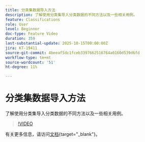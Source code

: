 ```yaml
---
title: 分类集数据导入方法
description: 了解使用分类集导入分类数据的不同方法以及一些相关用例。
feature: Classifications
role: User
level: Beginner
doc-type: Feature Video
duration: 359
last-substantial-update: 2025-10-15T00:00:00Z
jira: KT-19411
source-git-commit: 4beeaf5dc1fceb3397662516764a0160d539d6fd
workflow-type: tm+mt
source-wordcount: '51'
ht-degree: 11%

---
```



# 分类集数据导入方法

了解使用分类集导入分类数据的不同方法以及一些相关用例。

>[!VIDEO](https://video.tv.adobe.com/v/3475826/?learn=on&enablevpops)

有关更多信息，请访问[文档](https://experienceleague.adobe.com/zh-hans/docs/analytics/components/classifications/sets/overview){target="_blank"}。
